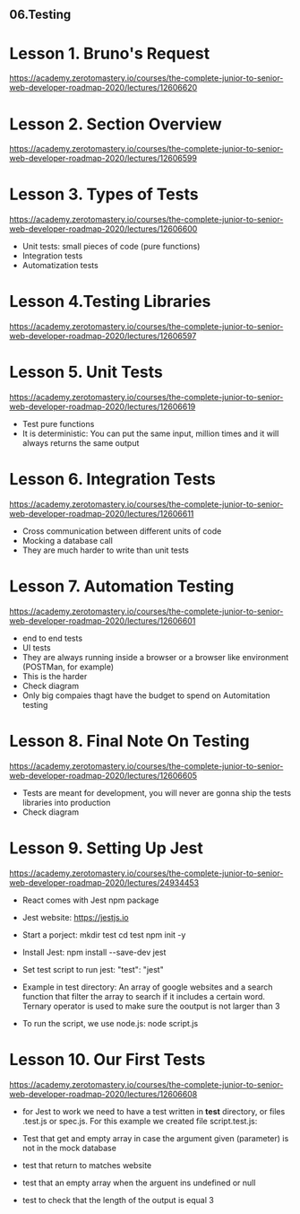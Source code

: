 ## 06.Testing

# Lesson 1. Bruno's Request

https://academy.zerotomastery.io/courses/the-complete-junior-to-senior-web-developer-roadmap-2020/lectures/12606620

# Lesson 2. Section Overview

https://academy.zerotomastery.io/courses/the-complete-junior-to-senior-web-developer-roadmap-2020/lectures/12606599

# Lesson 3. Types of Tests

https://academy.zerotomastery.io/courses/the-complete-junior-to-senior-web-developer-roadmap-2020/lectures/12606600

- Unit tests: small pieces of code (pure functions)
- Integration tests
- Automatization tests

# Lesson 4.Testing Libraries

https://academy.zerotomastery.io/courses/the-complete-junior-to-senior-web-developer-roadmap-2020/lectures/12606597

# Lesson 5. Unit Tests

https://academy.zerotomastery.io/courses/the-complete-junior-to-senior-web-developer-roadmap-2020/lectures/12606619

- Test pure functions
- It is deterministic: You can put the same input, million times and it will always returns the same output

# Lesson 6. Integration Tests

https://academy.zerotomastery.io/courses/the-complete-junior-to-senior-web-developer-roadmap-2020/lectures/12606611

- Cross communication between different units of code
- Mocking a database call
- They are much harder to write than unit tests

# Lesson 7. Automation Testing

https://academy.zerotomastery.io/courses/the-complete-junior-to-senior-web-developer-roadmap-2020/lectures/12606601

- end to end tests
- UI tests
- They are always running inside a browser or a browser like environment (POSTMan, for example)
- This is the harder
- Check <Automitation testing> diagram
- Only big compaies thagt have the budget to spend on Automitation testing

# Lesson 8. Final Note On Testing

https://academy.zerotomastery.io/courses/the-complete-junior-to-senior-web-developer-roadmap-2020/lectures/12606605

- Tests are meant for development, you will never are gonna ship the tests libraries into production
- Check <testing-cycle> diagram

# Lesson 9. Setting Up Jest

https://academy.zerotomastery.io/courses/the-complete-junior-to-senior-web-developer-roadmap-2020/lectures/24934453

- React comes with Jest npm package

- Jest website:
  https://jestjs.io

- Start a porject:
  mkdir test
  cd test
  npm init -y

- Install Jest:
  npm install --save-dev jest

- Set test script to run jest:
  "test": "jest"

- Example in test directory:
  An array of google websites and a search function that filter the array to search if it includes a certain word.
  Ternary operator is used to make sure the ooutput is not larger than 3
- To run the script, we use node.js:
  node script.js

# Lesson 10. Our First Tests

https://academy.zerotomastery.io/courses/the-complete-junior-to-senior-web-developer-roadmap-2020/lectures/12606608

- for Jest to work we need to have a test written in **test** directory, or files .test.js or spec.js. For this example we created file script.test.js:

- Test that get and empty array in case the argument given (parameter) is not in the mock database
- test that return to matches website
- test that an empty array when the arguent ins undefined or null
- test to check that the length of the output is equal 3
